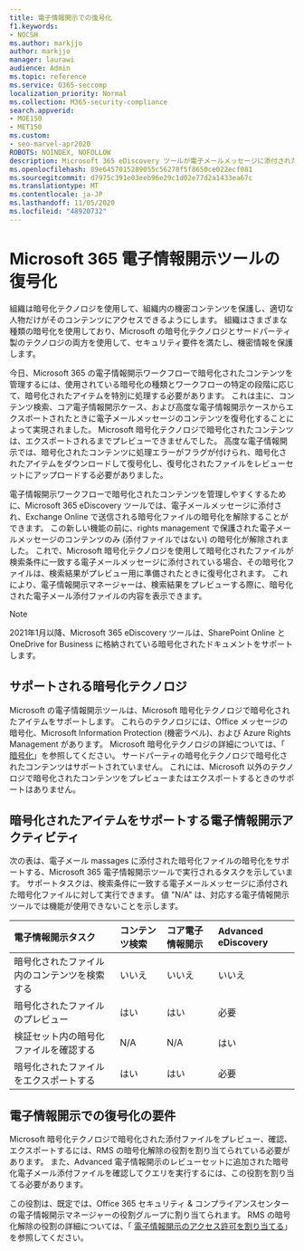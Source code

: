 ```yaml
---
title: 電子情報開示での復号化
f1.keywords:
- NOCSH
ms.author: markjjo
author: markjjo
manager: laurawi
audience: Admin
ms.topic: reference
ms.service: O365-seccomp
localization_priority: Normal
ms.collection: M365-security-compliance
search.appverid:
- MOE150
- MET150
ms.custom:
- seo-marvel-apr2020
ROBOTS: NOINDEX, NOFOLLOW
description: Microsoft 365 eDiscovery ツールが電子メールメッセージに添付された暗号化ドキュメントを処理する方法について説明します。
ms.openlocfilehash: 89e6457015289055c56278f5f8650ce022ecf081
ms.sourcegitcommit: d7975c391e03eeb96e29c1d02e77d2a1433ea67c
ms.translationtype: MT
ms.contentlocale: ja-JP
ms.lasthandoff: 11/05/2020
ms.locfileid: "48920732"
---
```

# <a name="decryption-in-microsoft-365-ediscovery-tools"></a>Microsoft 365 電子情報開示ツールの復号化

組織は暗号化テクノロジを使用して、組織内の機密コンテンツを保護し、適切な人物だけがそのコンテンツにアクセスできるようにします。 組織はさまざまな種類の暗号化を使用しており、Microsoft の暗号化テクノロジとサードパーティ製のテクノロジの両方を使用して、セキュリティ要件を満たし、機密情報を保護します。

今日、Microsoft 365 の電子情報開示ワークフローで暗号化されたコンテンツを管理するには、使用されている暗号化の種類とワークフローの特定の段階に応じて、暗号化されたアイテムを特別に処理する必要があります。 これは主に、コンテンツ検索、コア電子情報開示ケース、および高度な電子情報開示ケースからエクスポートされたときに電子メールメッセージのコンテンツを復号化することによって実現されました。 Microsoft 暗号化テクノロジで暗号化されたコンテンツは、エクスポートされるまでプレビューできませんでした。 高度な電子情報開示では、暗号化されたコンテンツに処理エラーがフラグが付けられ、暗号化されたアイテムをダウンロードして復号化し、復号化されたファイルをレビューセットにアップロードする必要がありました。

電子情報開示ワークフローで暗号化されたコンテンツを管理しやすくするために、Microsoft 365 eDiscovery ツールでは、電子メールメッセージに添付され、Exchange Online で送信される暗号化ファイルの暗号化を解除することができます。 この新しい機能の前に、rights management で保護された電子メールメッセージのコンテンツのみ (添付ファイルではない) の暗号化が解除されました。 これで、Microsoft 暗号化テクノロジを使用して暗号化されたファイルが検索条件に一致する電子メールメッセージに添付されている場合、その暗号化ファイルは、検索結果がプレビュー用に準備されたときに復号化されます。 これにより、電子情報開示マネージャーは、検索結果をプレビューする際に、暗号化された電子メール添付ファイルの内容を表示できます。

> [!NOTE]
> 2021年1月以降、Microsoft 365 eDiscovery ツールは、SharePoint Online と OneDrive for Business に格納されている暗号化されたドキュメントをサポートします。

## <a name="supported-encryption-technologies"></a>サポートされる暗号化テクノロジ

Microsoft の電子情報開示ツールは、Microsoft 暗号化テクノロジで暗号化されたアイテムをサポートします。 これらのテクノロジには、Office メッセージの暗号化、Microsoft Information Protection (機密ラベル)、および Azure Rights Management があります。 Microsoft 暗号化テクノロジの詳細については、「 [暗号化](encryption.md)」を参照してください。 サードパーティの暗号化テクノロジで暗号化されたコンテンツはサポートされていません。 これには、Microsoft 以外のテクノロジで暗号化されたコンテンツをプレビューまたはエクスポートするときのサポートはありません。

## <a name="ediscovery-activities-that-support-encrypted-items"></a>暗号化されたアイテムをサポートする電子情報開示アクティビティ

次の表は、電子メール massages に添付された暗号化ファイルの暗号化をサポートする、Microsoft 365 電子情報開示ツールで実行されるタスクを示しています。 サポートタスクは、検索条件に一致する電子メールメッセージに添付された暗号化ファイルに対して実行できます。 値 "N/A" は、対応する電子情報開示ツールでは機能が使用できないことを示します。

|電子情報開示タスク  |コンテンツ検索  |コア電子情報開示  |Advanced eDiscovery  |
|:---------|:---------|:---------|:---------|
|暗号化されたファイル内のコンテンツを検索する     |いいえ      |いいえ      |いいえ      |
|暗号化されたファイルのプレビュー     |はい      |はい     |必要       |
|検証セット内の暗号化ファイルを確認する    |N/A      |N/A        | はい        |
|暗号化されたファイルをエクスポートする    |はい       |はい  |必要    |

## <a name="requirements-for-decryption-in-ediscovery"></a>電子情報開示での復号化の要件

Microsoft 暗号化テクノロジで暗号化された添付ファイルをプレビュー、確認、エクスポートするには、RMS の暗号化解除の役割を割り当てられている必要があります。 また、Advanced 電子情報開示のレビューセットに追加された暗号化電子メール添付ファイルを確認してクエリを実行するには、この役割を割り当てる必要があります。

この役割は、既定では、Office 365 セキュリティ & コンプライアンスセンターの電子情報開示マネージャーの役割グループに割り当てられます。 RMS の暗号化解除の役割の詳細については、「 [電子情報開示のアクセス許可を割り当てる](assign-ediscovery-permissions.md#rms-decrypt)」を参照してください。
